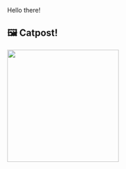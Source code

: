 Hello there!



## 🖼️ Catpost!

<sub>
    <img src="https://cdn2.thecatapi.com/images/W2b9TnJkb.jpg" height="256">
</sub>

